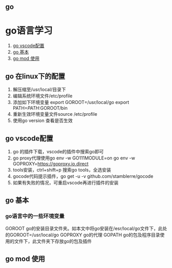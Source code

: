 go
----------
# go语言学习
<!-- TOC depthFrom:2 orderedList:true -->

1. [go vscode配置](#go-vscode配置)
2. [go 基本](#go-基本)
3. [go mod 使用](#go-mod-使用)

<!-- /TOC -->
## go 在linux下的配置
1. 解压缩至/usr/local/目录下
2. 编辑系统环境文件/etc/profile
3. 添加如下环境变量
   export GOROOT=/usr/local/go
   export PATH=$PATH:$GOROOT/bin
4. 重新生效环境变量文件source /etc/profile
5. 使用go version 查看是否生效
## go vscode配置
1. go 的插件下载，vscode的插件中搜索go即可
2. go proxy代理使用go env -w GO111MODULE=on
   go env -w GOPROXY=https://goproxy.io,direct
3. tools安装，ctrl+shift+p 搜索go tools，全选安装
4. gocode代码提示插件，go get -u -v   github.com/stamblerre/gocode
5. 如果有失败的情况，可重启vscode再进行插件的安装
## go 基本
### go语言中的一些环境变量
GOROOT go的安装目录文件夹。如本文中将go安装在/esr/local/go文件下，此处的GOROOT=/usr/local/go
GOPROXY go的代理
GOPATH go的包及程序目录使用的文件下，此文件夹下存放go的包及插件
## go mod 使用
